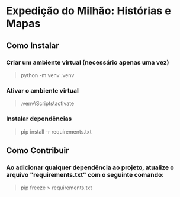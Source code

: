 # Expedição do Milhão: Histórias e Mapas

## Como Instalar

### Criar um ambiente virtual (necessário apenas uma vez)
> python -m venv .venv

### Ativar o ambiente virtual
> .venv\Scripts\activate

### Instalar dependências
> pip install -r requirements.txt

## Como Contribuir

### Ao adicionar qualquer dependência ao projeto, atualize o arquivo "requirements.txt" com o seguinte comando:
> pip freeze > requirements.txt
